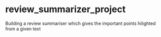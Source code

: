 # review_summarizer_project
Building a review summariser which gives the important points hilighted from a given text
